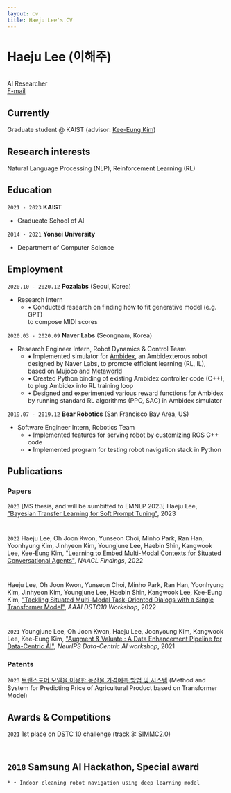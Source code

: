 ```yaml
---
layout: cv
title: Haeju Lee's CV
---
```

# Haeju Lee (이해주)  
<br>
AI Researcher

<div id="webaddress">
<a href="mailto: lhg912@gmail.com">E-mail</a>
</div>


## Currently

Graduate student @ KAIST (advisor: [Kee-Eung Kim](http://ailab.kaist.ac.kr/users/kekim))

## Research interests

Natural Language Processing (NLP), Reinforcement Learning (RL)

## Education


`2021 - 2023`
__KAIST__

- Gradueate School of AI

`2014 - 2021`
__Yonsei University__

- Department of Computer Science

## Employment

`2020.10 - 2020.12`
__Pozalabs__ (Seoul, Korea)

- Research Intern
    * • Conducted research on finding how to fit generative model (e.g. GPT)  
    to compose MIDI scores

`2020.03 - 2020.09`
__Naver Labs__ (Seongnam, Korea)

- Research Engineer Intern, Robot Dynamics & Control Team
    * • Implemented simulator for [Ambidex](https://youtu.be/NWEPEfRJ_3g), an Ambidexterous robot  
    designed by Naver Labs, to promote efficient learning (RL, IL),  
    based on Mujoco and [Metaworld](https://meta-world.github.io)
    * • Created Python binding of existing Ambidex controller code (C++),  
    to plug Ambidex into RL training loop
    * • Designed and experimented various reward functions for Ambidex  
    by running standard RL algorithms (PPO, SAC) in Ambidex simulator

`2019.07 - 2019.12`
__Bear Robotics__ (San Francisco Bay Area, US)

- Software Engineer Intern, Robotics Team
    * • Implemented features for serving robot by customizing ROS C++ code
    * • Implemented program for testing robot navigation stack in Python


## Publications

### Papers

`2023`
[MS thesis, and will be sumbitted to EMNLP 2023] Haeju Lee, ["Bayesian Transfer Learning for Soft Prompt Tuning"](https://github.com/heyzude/markdown-cv/blob/master/assets/Papers/hjlee_MS_defense_v1.pdf), 2023
<div style=" width: 0.8em; height: 0.8em;"></div>

`2022`
Haeju Lee, Oh Joon Kwon, Yunseon Choi, Minho Park, Ran Han, Yoonhyung Kim, Jinhyeon Kim, Youngjune Lee, Haebin Shin, Kangwook Lee, Kee-Eung Kim, ["Learning to Embed Multi-Modal Contexts for Situated Conversational Agents"](https://aclanthology.org/2022.findings-naacl.61/), *NAACL Findings*, 2022
<div style=" width: 0.8em; height: 0.8em;"></div>

Haeju Lee, Oh Joon Kwon, Yunseon Choi, Minho Park, Ran Han, Yoonhyung Kim, Jinhyeon Kim, Youngjune Lee, Haebin Shin, Kangwook Lee, Kee-Eung Kim, ["Tackling Situated Multi-Modal Task-Oriented Dialogs with a Single Transformer Model"](http://ailab.kaist.ac.kr/papers/LKC2022TACKLING), *AAAI DSTC10 Workshop*, 2022
<div style=" width: 0.8em; height: 0.8em;"></div>

`2021`
Youngjune Lee, Oh Joon Kwon, Haeju Lee, Joonyoung Kim, Kangwook Lee, Kee-Eung Kim, ["Augment & Valuate : A Data Enhancement Pipeline for Data-Centric AI"](https://datacentricai.org/neurips21/papers/154_CameraReady_[154]Augment&ValuateAdataenhancementpipelineforDataCentricAI.pdf), *NeurIPS Data-Centric AI workshop*, 2021

### Patents

`2023`
[트랜스포머 모델을 이용한 농산물 가격예측 방법 및 시스템](https://github.com/heyzude/markdown-cv/blob/master/assets/Patents/06.%20%EC%B6%9C%EC%9B%90%EC%82%AC%EC%8B%A4%EC%A6%9D%EB%AA%85%EC%9B%90_%EB%86%8D%EC%82%B0%EB%AC%BC%EA%B0%80%EA%B2%A9%EC%98%88%EC%B8%A1%EB%B0%A9%EB%B2%95%EB%B0%8F%EC%8B%9C%EC%8A%A4%ED%85%9C(10-2023-0000951)_%EC%86%90%ED%9A%A8%EC%83%81_DP220112.pdf)
(Method and System for Predicting Price of Agricultural Product based on Transformer Model)

## Awards & Competitions

`2021`
1st place on [DSTC 10](https://dstc10.dstc.community/) challenge (track 3: [SIMMC2.0](https://github.com/facebookresearch/simmc2))

<div style=" width: 0.8em; height: 0.8em;"></div>


`2018`
Samsung AI Hackathon, Special award
- 
    * • Indoor cleaning robot navigation using deep learning model


<!-- ### Footer

Last updated: May 2013 -->


